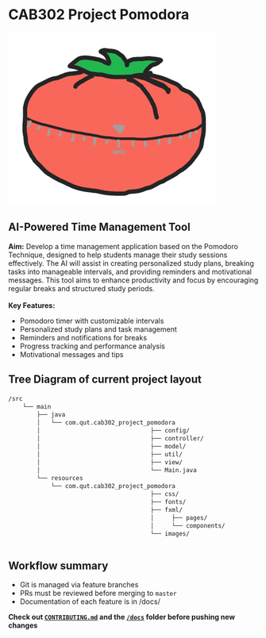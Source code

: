 # CAB302 Project Pomodora
![Logo](src/main/resources/com/qut/cab302_project_pomodora/images/logocolor.png)
## AI-Powered Time Management Tool
**Aim:**  Develop a time management application based on the Pomodoro Technique, designed to help students manage their study sessions effectively. The AI will assist in creating personalized study plans, breaking tasks into manageable intervals, and providing reminders and motivational messages. This tool aims to enhance productivity and focus by encouraging regular breaks and structured study periods.
<br><br>
**Key Features:**
 - Pomodoro timer with customizable intervals
 - Personalized study plans and task management
 - Reminders and notifications for breaks
 - Progress tracking and performance analysis
 - Motivational messages and tips

## Tree Diagram of current project layout

``` 
/src 
    └── main 
        ├── java 
        │   └── com.qut.cab302_project_pomodora 
        │                               ├── config/
        │                               ├── controller/
        │                               ├── model/ 
        │                               ├── util/
        │                               ├── view/
        │                               └── Main.java 
        └── resources
            └── com.qut.cab302_project_pomodora 
                                        ├── css/ 
                                        ├── fonts/ 
                                        ├── fxml/
                                        │     ├── pages/
                                        │     └── components/
                                        └── images/
            
```
## Workflow summary
- Git is managed via feature branches
- PRs must be reviewed before merging to `master`
- Documentation of each feature is in /docs/ 

**Check out [`CONTRIBUTING.md`](CONTRIBUTING.md) and the [`/docs`](docs/) folder before pushing new changes**
